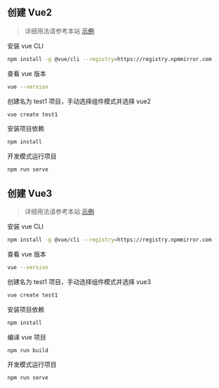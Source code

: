 ## 创建 Vue2

>详细用法请参考本站 [示例](https://gitee.com/dexterleslie/demonstration/tree/master/front-end/demo-vue/vue2-getting-started)

安装 vue CLI

```bash
npm install -g @vue/cli --registry=https://registry.npmmirror.com
```

查看 vue 版本

```bash
vue --version
```

创建名为 test1 项目，手动选择组件模式并选择 vue2

```bash
vue create test1
```

安装项目依赖

```bash
npm install
```

开发模式运行项目

```bash
npm run serve
```



## 创建 Vue3

>详细用法请参考本站 [示例](https://gitee.com/dexterleslie/demonstration/tree/master/front-end/demo-vue/vue3-getting-started)

安装 vue CLI

```bash
npm install -g @vue/cli --registry=https://registry.npmmirror.com
```

查看 vue 版本

```bash
vue --version
```

创建名为 test1 项目，手动选择组件模式并选择 vue3

```bash
vue create test1
```

安装项目依赖

```bash
npm install
```

编译 vue 项目

```bash
npm run build
```

开发模式运行项目

```bash
npm run serve
```

